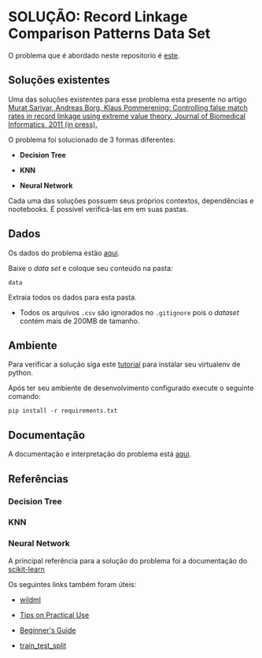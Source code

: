 # SOLUÇÃO: Record Linkage Comparison Patterns Data Set 

O problema que é abordado neste repositorio é [este](https://googleweblight.com/i?u=https://archive.ics.uci.edu/ml/datasets/record%2Blinkage%2Bcomparison%2Bpatterns&hl=pt-BR).

## Soluções existentes  
Uma das soluções existentes para esse problema esta presente no artigo [Murat Sariyar, Andreas Borg, Klaus Pommerening: Controlling false
match rates in record linkage using extreme value theory. Journal of Biomedical Informatics, 2011 (in press).](https://core.ac.uk/download/pdf/82391569.pdf)  

O problema foi solucionado de 3 formas diferentes:

* **Decision Tree**

* **KNN**

* **Neural Network**

Cada uma das soluções possuem seus próprios contextos, dependências e 
nootebooks. É possível verificá-las em em suas pastas.

## Dados

Os dados do problema estão [aqui](https://googleweblight.com/i?u=https://archive.ics.uci.edu/ml/datasets/record%2Blinkage%2Bcomparison%2Bpatterns&hl=pt-BR).

Baixe o *data set* e coloque seu conteúdo na pasta:

`data`

Extraia todos os dados para esta pasta.

* Todos os arquivos `.csv` são ignorados no `.gitignore` pois o *dataset* 
contém mais de 200MB de tamanho.

## Ambiente

Para verificar a solução siga este [tutorial](https://github.com/SkyNetRecruits/Documentacao/blob/master/documentacaoSolucao/ambiente.md) para instalar seu virtualenv de python.

Após ter seu ambiente de desenvolvimento configurado execute o seguinte comando:

`pip install -r requirements.txt`

## Documentação

A documentação e interpretação do problema está [aqui](https://github.com/SkyNetRecruits/Documentacao).

## Referências

### Decision Tree

### KNN

### Neural Network
A principal referência para a solução do problema foi a documentação do [scikit-learn](http://scikit-learn.org/stable/modules/neural_networks_supervised.html)

Os seguintes links também foram úteis:

* [wildml](http://www.wildml.com/2015/09/implementing-a-neural-network-from-scratch/)

* [Tips on Practical Use](http://scikit-learn.org/stable/modules/neural_networks_supervised.html#mlp-tips)

* [Beginner's Guide](https://www.springboard.com/blog/beginners-guide-neural-network-in-python-scikit-learn-0-18/)

* [train_test_split](http://scikit-learn.org/stable/modules/generated/sklearn.model_selection.train_test_split.html)
